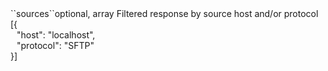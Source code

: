 <tr><td>``sources``</td><td>optional, array</td>
<td>Filtered response by source host and/or protocol</td>
<td> [{
  <div style="padding-left:10px;">"host": "localhost",</div>
  <div style="padding-left:10px;">"protocol": "SFTP"</div>
  }]</td>
<td></td>
</tr>
